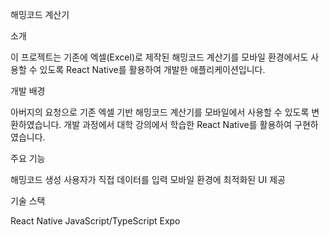 해밍코드 계산기

소개

이 프로젝트는 기존에 엑셀(Excel)로 제작된 해밍코드 계산기를 모바일 환경에서도 사용할 수 있도록 React Native를 활용하여 개발한 애플리케이션입니다.

개발 배경

아버지의 요청으로 기존 엑셀 기반 해밍코드 계산기를 모바일에서 사용할 수 있도록 변환하였습니다. 
개발 과정에서 대학 강의에서 학습한 React Native를 활용하여 구현하였습니다.

주요 기능

해밍코드 생성
사용자가 직접 데이터를 입력
모바일 환경에 최적화된 UI 제공

기술 스택

React Native
JavaScript/TypeScript
Expo
